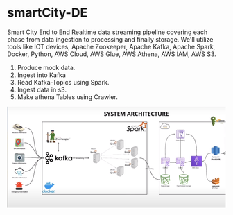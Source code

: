 # smartCity-DE

Smart City End to End Realtime data streaming pipeline covering each phase from data ingestion to processing and finally storage. We'll utilize tools like IOT devices, Apache Zookeeper, Apache Kafka, Apache Spark, Docker, Python, AWS Cloud, AWS Glue, AWS Athena, AWS IAM, AWS S3.
1. Produce mock data.
2. Ingest into Kafka
3. Read Kafka-Topics using Spark.
4. Ingest data in s3.
5. Make athena Tables using Crawler. 


![architecture.png](architecture.png)
